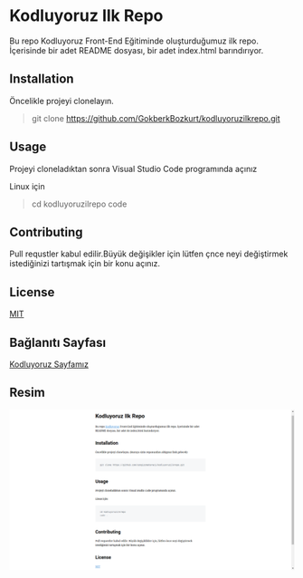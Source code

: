 # Kodluyoruz Ilk Repo

Bu repo Kodluyoruz Front-End Eğitiminde oluşturduğumuz ilk repo. İçerisinde bir adet README dosyası, bir adet index.html barındırıyor.

## Installation

Öncelikle projeyi clonelayın. 

>git clone https://github.com/GokberkBozkurt/kodluyoruzilkrepo.git

## Usage

Projeyi cloneladıktan sonra Visual Studio Code programında açınız

Linux için

>cd kodluyoruzilrepo
>code

## Contributing

Pull requstler kabul edilir.Büyük değişikler için lütfen çnce neyi değiştirmek istediğinizi tartışmak için bir konu açınız.

## License

[MIT](MIT)

## Bağlanıtı Sayfası

[Kodluyoruz Sayfamız](https://www.kodluyoruz.com)

## Resim

![Kodluyoruz Logo](https://raw.githubusercontent.com/Kodluyoruz/taskforce/main/git/odev1/figures/markdown.png)
